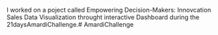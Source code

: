 I worked on a poject called Empowering Decision-Makers: Innovcation Sales Data Visualization throught interactive Dashboard during the 21daysAmardiChallenge.# AmardiChallenge
